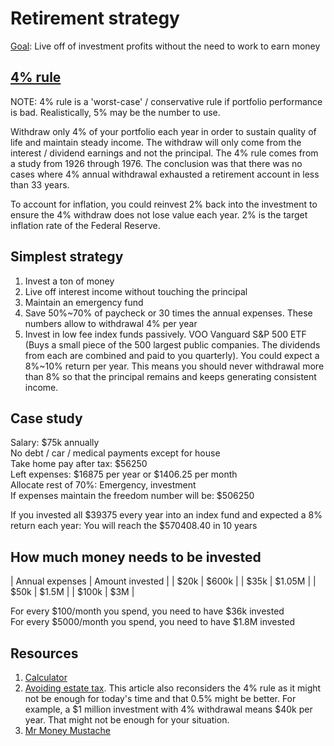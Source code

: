 # Retirement strategy

[Goal](https://www.youtube.com/watch?v=URES59zcNyg): Live off of investment profits without the need to work to earn money

## [4% rule](https://www.investopedia.com/terms/f/four-percent-rule.asp)

NOTE: 4% rule is a 'worst-case' / conservative rule if portfolio performance is bad. Realistically, 5% may be the number to use.

Withdraw only 4% of your portfolio each year in order to sustain quality of life and maintain steady income. The withdraw will only come from the interest / dividend earnings and not the principal. The 4% rule comes from a study from 1926 through 1976. The conclusion was that there was no cases where 4% annual withdrawal exhausted a retirement account in less than 33 years. 

To account for inflation, you could reinvest 2% back into the investment to ensure the 4% withdraw does not lose value each year. 2% is the target inflation rate of the Federal Reserve.


## Simplest strategy

1. Invest a ton of money
2. Live off interest income without touching the principal
3. Maintain an emergency fund
4. Save 50%~70% of paycheck or 30 times the annual expenses. These numbers allow to withdrawal 4% per year
5. Invest in low fee index funds passively. VOO Vanguard S&P 500 ETF (Buys a small piece of the 500 largest public companies. The dividends from each are combined and paid to you quarterly). You could expect a 8%~10% return per year. This means you should never withdrawal more than 8% so that the principal remains and keeps generating consistent income.

## Case study

Salary: $75k annually  
No debt / car / medical payments except for house  
Take home pay after tax: $56250  
Left expenses: $16875 per year or $1406.25 per month  
Allocate rest of 70%: Emergency, investment  
If expenses maintain the freedom number will be: $506250  

If you invested all $39375 every year into an index fund and expected a 8% return each year: You will reach the $570408.40 in 10 years


## How much money needs to be invested

| Annual expenses | Amount invested |
| $20k | $600k |
| $35k | $1.05M |
| $50k | $1.5M |
| $100k | $3M |

For every $100/month you spend, you need to have $36k invested  
For every $5000/month you spend, you need to have $1.8M invested  

## Resources

1. [Calculator](https://www.mycalculators.com/ca/retcalc2m.html)
2. [Avoiding estate tax](https://www.financialsamurai.com/the-ideal-withdrawal-rate-for-retirement-doesnt-touch-principal/). This article also reconsiders the 4% rule as it might not be enough for today's time and that 0.5% might be better. For example, a $1 million investment with 4% withdrawal means $40k per year. That might not be enough for your situation.
3. [Mr Money Mustache](https://www.mrmoneymustache.com/2013/02/22/getting-rich-from-zero-to-hero-in-one-blog-post/) 
